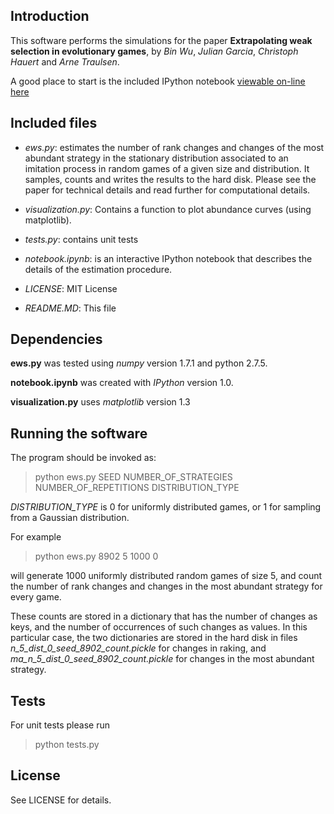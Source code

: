 ## Introduction

This software performs the simulations for the paper **Extrapolating weak selection in evolutionary games**, by *Bin Wu*, *Julian Garcia*, *Christoph Hauert* and *Arne Traulsen*. 

A good place to start is the included IPython notebook [viewable on-line here](http://nbviewer.ipython.org/urls/raw.github.com/juliangarcia/ews/master/notebook.ipynb)

## Included files

- *ews.py*: estimates the number of rank changes and changes of the most abundant strategy in the stationary distribution associated to an imitation process in random games of a given size and distribution. It samples, counts and writes the results to the hard disk. Please see the paper for technical details and read further for computational details. 

- *visualization.py*: Contains a function to plot abundance curves (using matplotlib).

- *tests.py*: contains unit tests

- *notebook.ipynb*: is an interactive IPython notebook that describes the details of the estimation procedure.

- *LICENSE*: MIT License

- *README.MD*: This file 


## Dependencies

**ews.py** was tested using *numpy* version 1.7.1 and python 2.7.5.

**notebook.ipynb** was created with *IPython* version 1.0.

**visualization.py** uses *matplotlib* version 1.3

## Running the software
The program should be invoked as:
 
> python ews.py SEED NUMBER_OF_STRATEGIES NUMBER_OF_REPETITIONS DISTRIBUTION_TYPE

*DISTRIBUTION_TYPE* is 0 for uniformly distributed games, or 1 for sampling from a Gaussian distribution. 

For example

> python ews.py 8902 5 1000 0

will generate 1000 uniformly distributed random games of size 5, and count the number of rank changes and changes in the most abundant strategy for every game. 

These counts are stored in a dictionary that has the number of changes as keys, and the number of occurrences of such changes as values. In this particular case, the two dictionaries are stored in the hard disk in files *n_5_dist_0_seed_8902_count.pickle* for changes in raking, and *ma_n_5_dist_0_seed_8902_count.pickle* for changes in the most abundant strategy. 


## Tests

For unit tests please run 

> python tests.py 

## License

See LICENSE for details. 